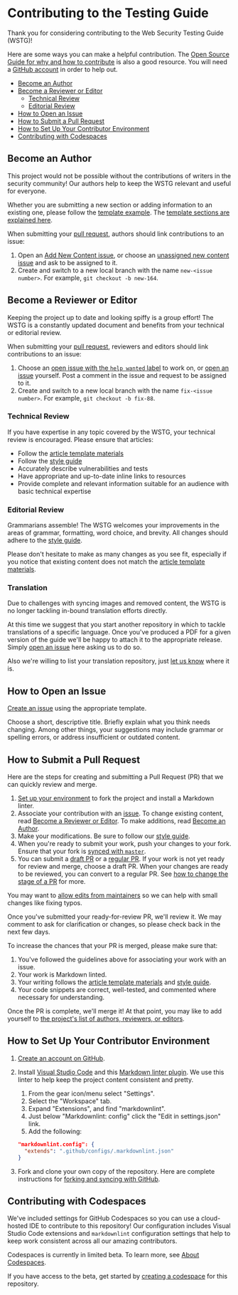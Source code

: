 # Contributing to the Testing Guide

Thank you for considering contributing to the Web Security Testing Guide (WSTG)!

Here are some ways you can make a helpful contribution. The [Open Source Guide for why and how to contribute](https://opensource.guide/how-to-contribute/) is also a good resource. You will need a [GitHub account](https://help.github.com/en/github/getting-started-with-github/signing-up-for-a-new-github-account) in order to help out.

- [Become an Author](#become-an-author)
- [Become a Reviewer or Editor](#become-a-reviewer-or-editor)
    - [Technical Review](#technical-review)
    - [Editorial Review](#editorial-review)
- [How to Open an Issue](#how-to-open-an-issue)
- [How to Submit a Pull Request](#how-to-submit-a-pull-request)
- [How to Set Up Your Contributor Environment](#how-to-set-up-your-contributor-environment)
- [Contributing with Codespaces](#contributing-with-codespaces)

## Become an Author

This project would not be possible without the contributions of writers in the security community! Our authors help to keep the WSTG relevant and useful for everyone.

Whether you are submitting a new section or adding information to an existing one, please follow the [template example](template/999-Foo_Testing/1-Testing_for_a_Cat_in_a_Box.md). The [template sections are explained here](template/999-Foo_Testing/2-Template_Explanation.md).

When submitting your [pull request](#how-to-submit-a-pull-request), authors should link contributions to an issue:

1. Open an [Add New Content issue](https://github.com/OWASP/wstg/issues/new?assignees=&labels=New&template=new-content.md&title=), or choose an [unassigned new content issue](https://github.com/OWASP/wstg/issues?q=is%3Aopen+is%3Aissue+label%3ANew+no%3Aassignee) and ask to be assigned to it.
2. Create and switch to a new local branch with the name `new-<issue number>`. For example, `git checkout -b new-164`.

## Become a Reviewer or Editor

Keeping the project up to date and looking spiffy is a group effort! The WSTG is a constantly updated document and benefits from your technical or editorial review.

When submitting your [pull request](#how-to-submit-a-pull-request), reviewers and editors should link contributions to an issue:

1. Choose an [open issue with the `help wanted` label](https://github.com/OWASP/wstg/labels/help%20wanted) to work on, or [open an issue](https://github.com/OWASP/wstg/issues/new/choose) yourself. Post a comment in the issue and request to be assigned to it.
2. Create and switch to a new local branch with the name `fix-<issue number>`. For example, `git checkout -b fix-88`.

### Technical Review

If you have expertise in any topic covered by the WSTG, your technical review is encouraged. Please ensure that articles:

- Follow the [article template materials](template)
- Follow the [style guide](style_guide.md)
- Accurately describe vulnerabilities and tests
- Have appropriate and up-to-date inline links to resources
- Provide complete and relevant information suitable for an audience with basic technical expertise

### Editorial Review

Grammarians assemble! The WSTG welcomes your improvements in the areas of grammar, formatting, word choice, and brevity. All changes should adhere to the [style guide](style_guide.md).

Please don't hesitate to make as many changes as you see fit, especially if you notice that existing content does not match the [article template materials](template).

### Translation

Due to challenges with syncing images and removed content, the WSTG is no longer tackling in-bound translation efforts directly.

At this time we suggest that you start another repository in which to tackle translations of a specific language. Once you've produced a PDF for a given version of the guide we'll be happy to attach it to the appropriate release. Simply [open an issue](https://github.com/OWASP/wstg/issues/new) here asking us to do so.

Also we're willing to list your translation repository, just [let us know](https://github.com/OWASP/wstg/issues/new) where it is.

## How to Open an Issue

[Create an issue](https://github.com/OWASP/wstg/issues/new/choose) using the appropriate template.

Choose a short, descriptive title. Briefly explain what you think needs changing. Among other things, your suggestions may include grammar or spelling errors, or address insufficient or outdated content.

## How to Submit a Pull Request

Here are the steps for creating and submitting a Pull Request (PR) that we can quickly review and merge.

1. [Set up your environment](#how-to-set-up-your-contributor-environment) to fork the project and install a Markdown linter.
2. Associate your contribution with an [issue](https://github.com/OWASP/wstg/issues). To change existing content, read [Become a Reviewer or Editor](#become-a-reviewer-or-editor). To make additions, read [Become an Author](#become-an-author).
3. Make your modifications. Be sure to follow our [style guide](style_guide.md).
4. When you're ready to submit your work, push your changes to your fork. Ensure that your fork is [synced with `master`](https://help.github.com/en/github/collaborating-with-issues-and-pull-requests/syncing-a-fork).
5. You can submit a [draft PR](https://help.github.com/en/github/collaborating-with-issues-and-pull-requests/about-pull-requests#draft-pull-requests) or a [regular PR](https://help.github.com/en/github/collaborating-with-issues-and-pull-requests/creating-a-pull-request-from-a-fork). If your work is not yet ready for review and merge, choose a draft PR. When your changes are ready to be reviewed, you can convert to a regular PR. See [how to change the stage of a PR](https://help.github.com/en/github/collaborating-with-issues-and-pull-requests/changing-the-stage-of-a-pull-request) for more.

You may want to [allow edits from maintainers](https://help.github.com/en/github/collaborating-with-issues-and-pull-requests/allowing-changes-to-a-pull-request-branch-created-from-a-fork) so we can help with small changes like fixing typos.

Once you've submitted your ready-for-review PR, we'll review it. We may comment to ask for clarification or changes, so please check back in the next few days.

To increase the chances that your PR is merged, please make sure that:

1. You've followed the guidelines above for associating your work with an issue.
2. Your work is Markdown linted.
3. Your writing follows the [article template materials](template) and [style guide](style_guide.md).
4. Your code snippets are correct, well-tested, and commented where necessary for understanding.

Once the PR is complete, we'll merge it! At that point, you may like to add yourself to [the project's list of authors, reviewers, or editors](document/1-Frontispiece/README.md).

## How to Set Up Your Contributor Environment

1. [Create an account on GitHub](https://help.github.com/en/github/getting-started-with-github/signing-up-for-a-new-github-account).
2. Install [Visual Studio Code](https://code.visualstudio.com/) and this [Markdown linter plugin](https://github.com/DavidAnson/vscode-markdownlint#install). We use this linter to help keep the project content consistent and pretty.

    1. From the gear icon/menu select "Settings".
    2. Select the "Workspace" tab.
    3. Expand "Extensions", and find "markdownlint".
    4. Just below "Markdownlint: config" click the "Edit in settings.json" link.
    5. Add the following:

    ```json
    "markdownlint.config": {
      "extends": ".github/configs/.markdownlint.json"
    }
    ```

3. Fork and clone your own copy of the repository. Here are complete instructions for [forking and syncing with GitHub](https://help.github.com/en/github/getting-started-with-github/fork-a-repo).

## Contributing with Codespaces

We've included settings for GitHub Codespaces so you can use a cloud-hosted IDE to contribute to this repository! Our configuration includes Visual Studio Code extensions and `markdownlint` configuration settings that help to keep work consistent across all our amazing contributors.

Codespaces is currently in limited beta. To learn more, see [About Codespaces](https://docs.github.com/en/github/developing-online-with-codespaces/about-codespaces).

If you have access to the beta, get started by [creating a codespace](https://docs.github.com/en/github/developing-online-with-codespaces/creating-a-codespace) for this repository.
